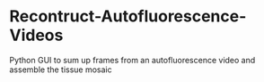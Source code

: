 # Recontruct-Autofluorescence-Videos
Python GUI to sum up frames from an autofluorescence video and assemble the tissue mosaic
